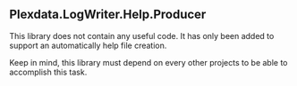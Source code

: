 
## Plexdata.LogWriter.Help.Producer

This library does not contain any useful code. It has only 
been added to support an automatically help file creation.

Keep in mind, this library must depend on every other projects 
to be able to accomplish this task.

